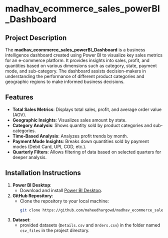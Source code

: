 # madhav_ecommerce_sales_powerBI_Dashboard
## Project Description
The **madhav_ecommerce_sales_powerBI_Dashboard** is a business intelligence dashboard created using Power BI to visualize key sales metrics for an e-commerce platform. It provides insights into sales, profit, and quantities based on various dimensions such as category, state, payment mode, and sub-category. The dashboard assists decision-makers in understanding the performance of different product categories and geographic regions to make informed business decisions.

## Features
- **Total Sales Metrics**: Displays total sales, profit, and average order value (AOV).
- **Geographic Insights**: Visualizes sales amount by state.
- **Category Analysis**: Shows quantity sold by product categories and sub-categories.
- **Time-Based Analysis**: Analyzes profit trends by month.
- **Payment Mode Insights**: Breaks down quantities sold by payment modes (Debit Card, UPI, COD, etc.).
- **Quarterly Filters**: Allows filtering of data based on selected quarters for deeper analysis.

## Installation Instructions
1. **Power BI Desktop**:
   - Download and install [Power BI Desktop](https://powerbi.microsoft.com/desktop/).
2. **GitHub Repository**:
   - Clone the repository to your local machine:
     ```bash
     git clone https://github.com/maheedhargowd/madhav_ecommerce_sales_dashboard.git
     ```
3. **Dataset**:
   - provided datasets (`Details.csv` and `Orders.csv`) in the folder named `csv_files` in the project directory.
